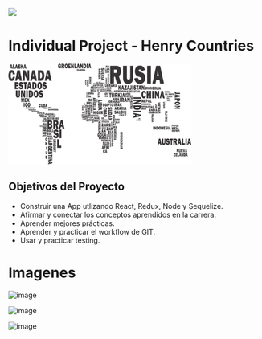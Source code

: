 <p align="left" dir="auto">
    <img src='https://static.wixstatic.com/media/85087f_0d84cbeaeb824fca8f7ff18d7c9eaafd~mv2.png/v1/fill/w_160,h_30,al_c,q_85,usm_0.66_1.00_0.01/Logo_completo_Color_1PNG.webp'> </img>
</p>

# Individual Project - Henry Countries

<p align="left">
  <img height="200" src="./countries.png" />
</p>

## Objetivos del Proyecto

- Construir una App utlizando React, Redux, Node y Sequelize.
- Afirmar y conectar los conceptos aprendidos en la carrera.
- Aprender mejores prácticas.
- Aprender y practicar el workflow de GIT.
- Usar y practicar testing.

# Imagenes

![image](https://user-images.githubusercontent.com/92419425/182440557-c9c03344-a2c1-4191-8f65-1ce482dc3ce6.png)

![image](https://user-images.githubusercontent.com/92419425/182439925-dd0045ed-bcf0-442f-9911-3bb0c6b18fe5.png)

![image](https://user-images.githubusercontent.com/92419425/182440005-5d79a870-f600-4347-905a-0f3d43a2ac3c.png)

